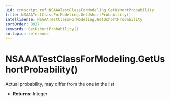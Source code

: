 ```yaml
---
uid: crmscript_ref_NSAAATestClassForModeling_GetUshortProbability
title: NSAAATestClassForModeling.GetUshortProbability()
intellisense: NSAAATestClassForModeling.GetUshortProbability
sortOrder: 8927
keywords: GetUshortProbability()
so.topic: reference
---
```


# NSAAATestClassForModeling.GetUshortProbability()

Actual probability, may differ from the one in the list

* **Returns:** Integer

